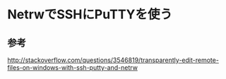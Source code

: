﻿# NetrwでSSHにPuTTYを使う

## 参考
http://stackoverflow.com/questions/3546819/transparently-edit-remote-files-on-windows-with-ssh-putty-and-netrw
